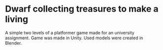 # Dwarf collecting treasures to make a living

A simple two levels of a platformer game made for an university assignment.
Game was made in Unity.
Used models were created in Blender.
